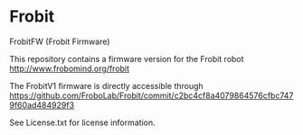 Frobit
======

FrobitFW (Frobit Firmware)

This repository contains a firmware version for the Frobit robot
http://www.frobomind.org/frobit 

The FrobitV1 firmware is directly accessible through https://github.com/FroboLab/Frobit/commit/c2bc4cf8a4079864576cfbc7479f60ad484929f3

See License.txt for license information.

